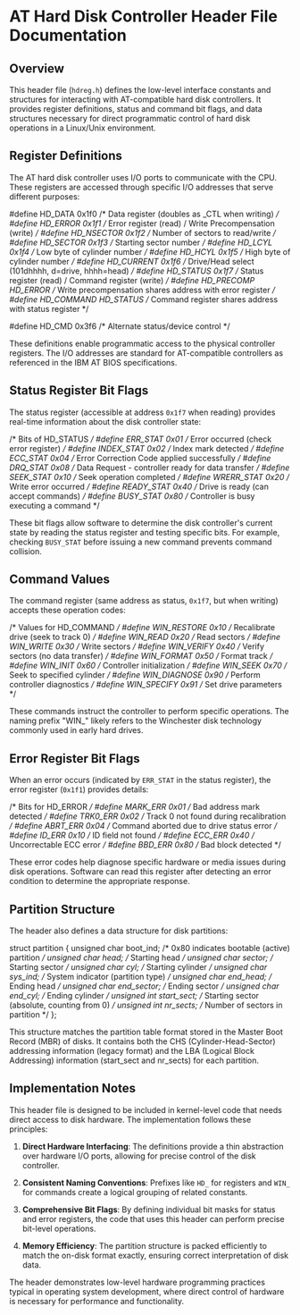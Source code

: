 # AT Hard Disk Controller Header File Documentation

## Overview

This header file (`hdreg.h`) defines the low-level interface constants and structures for interacting with AT-compatible hard disk controllers. It provides register definitions, status and command bit flags, and data structures necessary for direct programmatic control of hard disk operations in a Linux/Unix environment.

## Register Definitions

The AT hard disk controller uses I/O ports to communicate with the CPU. These registers are accessed through specific I/O addresses that serve different purposes:


#define HD_DATA     0x1f0   /* Data register (doubles as _CTL when writing) */
#define HD_ERROR    0x1f1   /* Error register (read) / Write Precompensation (write) */
#define HD_NSECTOR  0x1f2   /* Number of sectors to read/write */
#define HD_SECTOR   0x1f3   /* Starting sector number */
#define HD_LCYL     0x1f4   /* Low byte of cylinder number */
#define HD_HCYL     0x1f5   /* High byte of cylinder number */
#define HD_CURRENT  0x1f6   /* Drive/Head select (101dhhhh, d=drive, hhhh=head) */
#define HD_STATUS   0x1f7   /* Status register (read) / Command register (write) */
#define HD_PRECOMP  HD_ERROR    /* Write precompensation shares address with error register */
#define HD_COMMAND  HD_STATUS   /* Command register shares address with status register */

#define HD_CMD      0x3f6   /* Alternate status/device control */


These definitions enable programmatic access to the physical controller registers. The I/O addresses are standard for AT-compatible controllers as referenced in the IBM AT BIOS specifications.

## Status Register Bit Flags

The status register (accessible at address `0x1f7` when reading) provides real-time information about the disk controller state:


/* Bits of HD_STATUS */
#define ERR_STAT    0x01    /* Error occurred (check error register) */
#define INDEX_STAT  0x02    /* Index mark detected */
#define ECC_STAT    0x04    /* Error Correction Code applied successfully */
#define DRQ_STAT    0x08    /* Data Request - controller ready for data transfer */
#define SEEK_STAT   0x10    /* Seek operation completed */
#define WRERR_STAT  0x20    /* Write error occurred */
#define READY_STAT  0x40    /* Drive is ready (can accept commands) */
#define BUSY_STAT   0x80    /* Controller is busy executing a command */


These bit flags allow software to determine the disk controller's current state by reading the status register and testing specific bits. For example, checking `BUSY_STAT` before issuing a new command prevents command collision.

## Command Values

The command register (same address as status, `0x1f7`, but when writing) accepts these operation codes:


/* Values for HD_COMMAND */
#define WIN_RESTORE     0x10    /* Recalibrate drive (seek to track 0) */
#define WIN_READ        0x20    /* Read sectors */
#define WIN_WRITE       0x30    /* Write sectors */
#define WIN_VERIFY      0x40    /* Verify sectors (no data transfer) */
#define WIN_FORMAT      0x50    /* Format track */
#define WIN_INIT        0x60    /* Controller initialization */
#define WIN_SEEK        0x70    /* Seek to specified cylinder */
#define WIN_DIAGNOSE    0x90    /* Perform controller diagnostics */
#define WIN_SPECIFY     0x91    /* Set drive parameters */


These commands instruct the controller to perform specific operations. The naming prefix "WIN_" likely refers to the Winchester disk technology commonly used in early hard drives.

## Error Register Bit Flags

When an error occurs (indicated by `ERR_STAT` in the status register), the error register (`0x1f1`) provides details:


/* Bits for HD_ERROR */
#define MARK_ERR    0x01    /* Bad address mark detected */
#define TRK0_ERR    0x02    /* Track 0 not found during recalibration */
#define ABRT_ERR    0x04    /* Command aborted due to drive status error */
#define ID_ERR      0x10    /* ID field not found */
#define ECC_ERR     0x40    /* Uncorrectable ECC error */
#define BBD_ERR     0x80    /* Bad block detected */


These error codes help diagnose specific hardware or media issues during disk operations. Software can read this register after detecting an error condition to determine the appropriate response.

## Partition Structure

The header also defines a data structure for disk partitions:


struct partition {
    unsigned char boot_ind;     /* 0x80 indicates bootable (active) partition */
    unsigned char head;         /* Starting head */
    unsigned char sector;       /* Starting sector */
    unsigned char cyl;          /* Starting cylinder */
    unsigned char sys_ind;      /* System indicator (partition type) */
    unsigned char end_head;     /* Ending head */
    unsigned char end_sector;   /* Ending sector */
    unsigned char end_cyl;      /* Ending cylinder */
    unsigned int start_sect;    /* Starting sector (absolute, counting from 0) */
    unsigned int nr_sects;      /* Number of sectors in partition */
};


This structure matches the partition table format stored in the Master Boot Record (MBR) of disks. It contains both the CHS (Cylinder-Head-Sector) addressing information (legacy format) and the LBA (Logical Block Addressing) information (start_sect and nr_sects) for each partition.

## Implementation Notes

This header file is designed to be included in kernel-level code that needs direct access to disk hardware. The implementation follows these principles:

1. **Direct Hardware Interfacing**: The definitions provide a thin abstraction over hardware I/O ports, allowing for precise control of the disk controller.

2. **Consistent Naming Conventions**: Prefixes like `HD_` for registers and `WIN_` for commands create a logical grouping of related constants.

3. **Comprehensive Bit Flags**: By defining individual bit masks for status and error registers, the code that uses this header can perform precise bit-level operations.

4. **Memory Efficiency**: The partition structure is packed efficiently to match the on-disk format exactly, ensuring correct interpretation of disk data.

The header demonstrates low-level hardware programming practices typical in operating system development, where direct control of hardware is necessary for performance and functionality.

